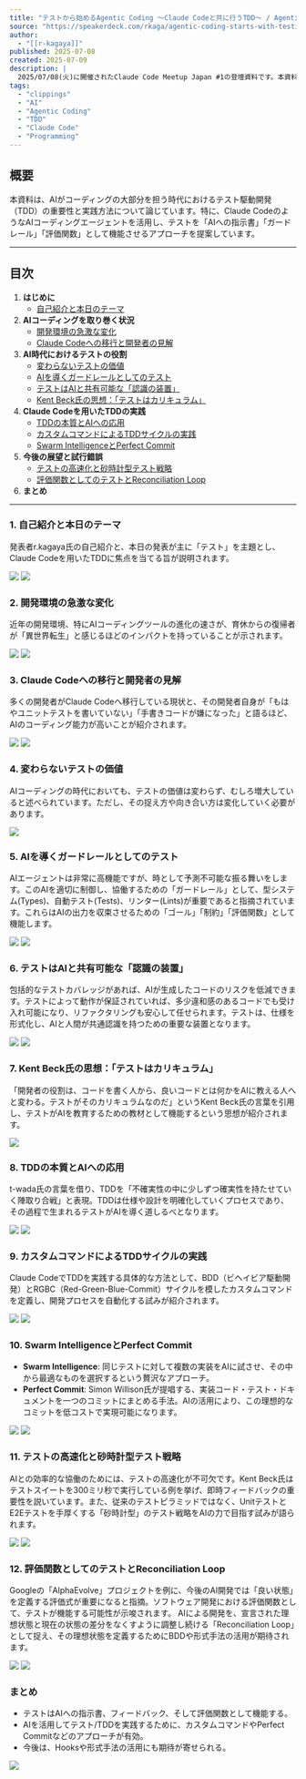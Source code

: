 ```yaml
---
title: "テストから始めるAgentic Coding 〜Claude Codeと共に行うTDD〜 / Agentic Coding starts with testing"
source: "https://speakerdeck.com/rkaga/agentic-coding-starts-with-testing"
author:
  - "[[r-kagaya]]"
published: 2025-07-08
created: 2025-07-09
description: |
  2025/07/08(火)に開催されたClaude Code Meetup Japan #1の登壇資料です。本資料では、AIコーディング時代におけるテストの重要性、特にClaude Codeを用いたテスト駆動開発（TDD）の実践方法について解説しています。
tags:
  - "clippings"
  - "AI"
  - "Agentic Coding"
  - "TDD"
  - "Claude Code"
  - "Programming"
---
```


## 概要

本資料は、AIがコーディングの大部分を担う時代におけるテスト駆動開発（TDD）の重要性と実践方法について論じています。特に、Claude CodeのようなAIコーディングエージェントを活用し、テストを「AIへの指示書」「ガードレール」「評価関数」として機能させるアプローチを提案しています。

---

## 目次

1. **はじめに**
    * [自己紹介と本日のテーマ](#1-自己紹介と本日のテーマ)
2. **AIコーディングを取り巻く状況**
    * [開発環境の急激な変化](#2-開発環境の急激な変化)
    * [Claude Codeへの移行と開発者の見解](#3-claude-codeへの移行と開発者の見解)
3. **AI時代におけるテストの役割**
    * [変わらないテストの価値](#4-変わらないテストの価値)
    * [AIを導くガードレールとしてのテスト](#5-aiを導くガードレールとしてのテスト)
    * [テストはAIと共有可能な「認識の装置」](#6-テストはaiと共有可能な認識の装置)
    * [Kent Beck氏の思想：「テストはカリキュラム」](#7-kent-beck氏の思想テストはカリキュラム)
4. **Claude Codeを用いたTDDの実践**
    * [TDDの本質とAIへの応用](#8-tddの本質とaiへの応用)
    * [カスタムコマンドによるTDDサイクルの実践](#9-カスタムコマンドによるtddサイクルの実践)
    * [Swarm IntelligenceとPerfect Commit](#10-swarm-intelligenceとperfect-commit)
5. **今後の展望と試行錯誤**
    * [テストの高速化と砂時計型テスト戦略](#11-テストの高速化と砂時計型テスト戦略)
    * [評価関数としてのテストとReconciliation Loop](#12-評価関数としてのテストとreconciliation-loop)
6. **まとめ**

---

### 1. 自己紹介と本日のテーマ

発表者r.kagaya氏の自己紹介と、本日の発表が主に「テスト」を主題とし、Claude Codeを用いたTDDに焦点を当てる旨が説明されます。

[![](https://files.speakerdeck.com/presentations/c0dbc0cbe08141858c151e5030e4a88e/slide_1.jpg)](https://speakerdeck.com/rkaga/agentic-coding-starts-with-testing#1)
[![](https://files.speakerdeck.com/presentations/c0dbc0cbe08141858c151e5030e4a88e/slide_2.jpg)](https://speakerdeck.com/rkaga/agentic-coding-starts-with-testing#2)

### 2. 開発環境の急激な変化

近年の開発環境、特にAIコーディングツールの進化の速さが、育休からの復帰者が「異世界転生」と感じるほどのインパクトを持っていることが示されます。

[![](https://files.speakerdeck.com/presentations/c0dbc0cbe08141858c151e5030e4a88e/slide_4.jpg)](https://speakerdeck.com/rkaga/agentic-coding-starts-with-testing#4)
[![](https://files.speakerdeck.com/presentations/c0dbc0cbe08141858c151e5030e4a88e/slide_5.jpg)](https://speakerdeck.com/rkaga/agentic-coding-starts-with-testing#5)

### 3. Claude Codeへの移行と開発者の見解

多くの開発者がClaude Codeへ移行している現状と、その開発者自身が「もはやユニットテストを書いていない」「手書きコードが嫌になった」と語るほど、AIのコーディング能力が高いことが紹介されます。

[![](https://files.speakerdeck.com/presentations/c0dbc0cbe08141858c151e5030e4a88e/slide_7.jpg)](https://speakerdeck.com/rkaga/agentic-coding-starts-with-testing#7)
[![](https://files.speakerdeck.com/presentations/c0dbc0cbe08141858c151e5030e4a88e/slide_9.jpg)](https://speakerdeck.com/rkaga/agentic-coding-starts-with-testing#9)

### 4. 変わらないテストの価値

AIコーディングの時代においても、テストの価値は変わらず、むしろ増大していると述べられています。ただし、その捉え方や向き合い方は変化していく必要があります。

[![](https://files.speakerdeck.com/presentations/c0dbc0cbe08141858c151e5030e4a88e/slide_12.jpg)](https://speakerdeck.com/rkaga/agentic-coding-starts-with-testing#12)

### 5. AIを導くガードレールとしてのテスト

AIエージェントは非常に高機能ですが、時として予測不可能な振る舞いをします。このAIを適切に制御し、協働するための「ガードレール」として、型システム(Types)、自動テスト(Tests)、リンター(Lints)が重要であると指摘されています。これらはAIの出力を収束させるための「ゴール」「制約」「評価関数」として機能します。

[![](https://files.speakerdeck.com/presentations/c0dbc0cbe08141858c151e5030e4a88e/slide_14.jpg)](https://speakerdeck.com/rkaga/agentic-coding-starts-with-testing#14)
[![](https://files.speakerdeck.com/presentations/c0dbc0cbe08141858c151e5030e4a88e/slide_17.jpg)](https://speakerdeck.com/rkaga/agentic-coding-starts-with-testing#17)

### 6. テストはAIと共有可能な「認識の装置」

包括的なテストカバレッジがあれば、AIが生成したコードのリスクを低減できます。テストによって動作が保証されていれば、多少違和感のあるコードでも受け入れ可能になり、リファクタリングも安心して任せられます。テストは、仕様を形式化し、AIと人間が共通認識を持つための重要な装置となります。

[![](https://files.speakerdeck.com/presentations/c0dbc0cbe08141858c151e5030e4a88e/slide_18.jpg)](https://speakerdeck.com/rkaga/agentic-coding-starts-with-testing#18)
[![](https://files.speakerdeck.com/presentations/c0dbc0cbe08141858c151e5030e4a88e/slide_21.jpg)](https://speakerdeck.com/rkaga/agentic-coding-starts-with-testing#21)

### 7. Kent Beck氏の思想：「テストはカリキュラム」

「開発者の役割は、コードを書く人から、良いコードとは何かをAIに教える人へと変わる。テストがそのカリキュラムなのだ」というKent Beck氏の言葉を引用し、テストがAIを教育するための教材として機能するという思想が紹介されます。

[![](https://files.speakerdeck.com/presentations/c0dbc0cbe08141858c151e5030e4a88e/slide_24.jpg)](https://speakerdeck.com/rkaga/agentic-coding-starts-with-testing#24)

### 8. TDDの本質とAIへの応用

t-wada氏の言葉を借り、TDDを「不確実性の中に少しずつ確実性を持たせていく陣取り合戦」と表現。TDDは仕様や設計を明確化していくプロセスであり、その過程で生まれるテストがAIを導く道しるべとなります。

[![](https://files.speakerdeck.com/presentations/c0dbc0cbe08141858c151e5030e4a88e/slide_28.jpg)](https://speakerdeck.com/rkaga/agentic-coding-starts-with-testing#28)
[![](https://files.speakerdeck.com/presentations/c0dbc0cbe08141858c151e5030e4a88e/slide_29.jpg)](https://speakerdeck.com/rkaga/agentic-coding-starts-with-testing#29)

### 9. カスタムコマンドによるTDDサイクルの実践

Claude CodeでTDDを実践する具体的な方法として、BDD（ビヘイビア駆動開発）とRGBC（Red-Green-Blue-Commit）サイクルを模したカスタムコマンドを定義し、開発プロセスを自動化する試みが紹介されます。

[![](https://files.speakerdeck.com/presentations/c0dbc0cbe08141858c151e5030e4a88e/slide_31.jpg)](https://speakerdeck.com/rkaga/agentic-coding-starts-with-testing#31)
[![](https://files.speakerdeck.com/presentations/c0dbc0cbe08141858c151e5030e4a88e/slide_32.jpg)](https://speakerdeck.com/rkaga/agentic-coding-starts-with-testing#32)

### 10. Swarm IntelligenceとPerfect Commit

* **Swarm Intelligence**: 同じテストに対して複数の実装をAIに試させ、その中から最適なものを選択するという贅沢なアプローチ。
* **Perfect Commit**: Simon Willison氏が提唱する、実装コード・テスト・ドキュメントを一つのコミットにまとめる手法。AIの活用により、この理想的なコミットを低コストで実現可能になります。

[![](https://files.speakerdeck.com/presentations/c0dbc0cbe08141858c151e5030e4a88e/slide_33.jpg)](https://speakerdeck.com/rkaga/agentic-coding-starts-with-testing#33)
[![](https://files.speakerdeck.com/presentations/c0dbc0cbe08141858c151e5030e4a88e/slide_34.jpg)](https://speakerdeck.com/rkaga/agentic-coding-starts-with-testing#34)

### 11. テストの高速化と砂時計型テスト戦略

AIとの効率的な協働のためには、テストの高速化が不可欠です。Kent Beck氏はテストスイートを300ミリ秒で実行している例を挙げ、即時フィードバックの重要性を説いています。また、従来のテストピラミッドではなく、UnitテストとE2Eテストを手厚くする「砂時計型」のテスト戦略をAIの力で目指す試みが語られます。

[![](https://files.speakerdeck.com/presentations/c0dbc0cbe08141858c151e5030e4a88e/slide_37.jpg)](https://speakerdeck.com/rkaga/agentic-coding-starts-with-testing#37)
[![](https://files.speakerdeck.com/presentations/c0dbc0cbe08141858c151e5030e4a88e/slide_38.jpg)](https://speakerdeck.com/rkaga/agentic-coding-starts-with-testing#38)

### 12. 評価関数としてのテストとReconciliation Loop

Googleの「AlphaEvolve」プロジェクトを例に、今後のAI開発では「良い状態」を定義する評価式が重要になると指摘。ソフトウェア開発における評価関数として、テストが機能する可能性が示唆されます。
AIによる開発を、宣言された理想状態と現在の状態の差分をなくすように調整し続ける「Reconciliation Loop」として捉え、その理想状態を定義するためにBDDや形式手法の活用が期待されます。

[![](https://files.speakerdeck.com/presentations/c0dbc0cbe08141858c151e5030e4a88e/slide_44.jpg)](https://speakerdeck.com/rkaga/agentic-coding-starts-with-testing#44)
[![](https://files.speakerdeck.com/presentations/c0dbc0cbe08141858c151e5030e4a88e/slide_46.jpg)](https://speakerdeck.com/rkaga/agentic-coding-starts-with-testing#46)

### まとめ

* テストはAIへの指示書、フィードバック、そして評価関数として機能する。
* AIを活用してテスト/TDDを実践するために、カスタムコマンドやPerfect Commitなどのアプローチが有効。
* 今後は、Hooksや形式手法の活用にも期待が寄せられる。

[![](https://files.speakerdeck.com/presentations/c0dbc0cbe08141858c151e5030e4a88e/slide_49.jpg)](https://speakerdeck.com/rkaga/agentic-coding-starts-with-testing#49)
